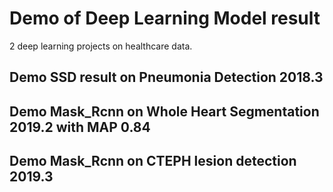 # Demo of Deep Learning Model result
2 deep learning projects on healthcare data.

## Demo SSD result on Pneumonia Detection 2018.3
## Demo Mask_Rcnn on Whole Heart Segmentation 2019.2 with MAP 0.84
## Demo Mask_Rcnn on CTEPH lesion detection 2019.3